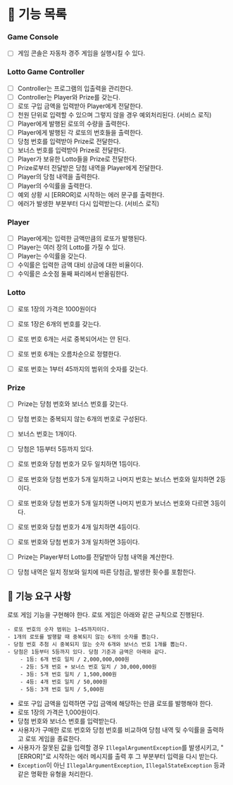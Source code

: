 # 📝 기능 목록

### Game Console
- [ ] 게임 콘솔은 자동차 경주 게임을 실행시킬 수 있다.

### Lotto Game Controller
- [ ] Controller는 프로그램의 입출력을 관리한다.
- [ ] Controller는 Player와 Prize를 갖는다.
- [ ] 로또 구입 금액을 입력받아 Player에게 전달한다.
- [ ] 천원 단위로 입력할 수 있으며 그렇지 않을 경우 예외처리된다. (서비스 로직)
- [ ] Player에게 발행된 로또의 수량을 출력한다.
- [ ] Player에게 발행된 각 로또의 번호들을 출력한다.
- [ ] 당첨 번호를 입력받아 Prize로 전달한다.
- [ ] 보너스 번호를 입력받아 Prize로 전달한다.
- [ ] Player가 보유한 Lotto들을 Prize로 전달한다.
- [ ] Prize로부터 전달받은 당첨 내역을 Player에게 전달한다.
- [ ] Player의 당첨 내역을 출력한다.
- [ ] Player의 수익률을 출력한다.
- [ ] 예외 상황 시 [ERROR]로 시작하는 에러 문구를 출력한다.
- [ ] 에러가 발생한 부분부터 다시 입력받는다. (서비스 로직)

### Player
- [ ] Player에게는 입력한 금액만큼의 로또가 발행된다.
- [ ] Player는 여러 장의 Lotto를 가질 수 있다.
- [ ] Player는 수익률을 갖는다.
- [ ] 수익률은 입력한 금액 대비 상금에 대한 비율이다.
- [ ] 수익률은 소숫점 둘째 짜리에서 반올림한다.

### Lotto
- [ ] 로또 1장의 가격은 1000원이다
- [ ] 로또 1장은 6개의 번호를 갖는다.
- [ ] 로또 번호 6개는 서로 중복되어서는 안 된다.
- [ ] 로또 번호 6개는 오름차순으로 정렬한다.

- [ ] 로또 번호는 1부터 45까지의 범위의 숫자를 갖는다.


### Prize
- [ ] Prize는 당첨 번호와 보너스 번호를 갖는다.
- [ ] 당첨 번호는 중복되지 않는 6개의 번호로 구성된다.
- [ ] 보너스 번호는 1개이다.

- [ ] 당첨은 1등부터 5등까지 있다.
- [ ] 로또 번호와 당첨 번호가 모두 일치하면 1등이다.
- [ ] 로또 번호와 당첨 번호가 5개 일치하고 나머지 번호는 보너스 번호와 일치하면 2등이다.
- [ ] 로또 번호와 당첨 번호가 5개 일치하면 나머지 번호가 보너스 번호와 다르면 3등이다.
- [ ] 로또 번호와 당첨 번호가 4개 일치하면 4등이다.
- [ ] 로또 번호와 당첨 번호가 3개 일치하면 3등이다.

- [ ] Prize는 Player부터 Lotto를 전달받아 당첨 내역을 계산한다.
- [ ] 당첨 내역은 일치 정보와 일치에 따른 당첨금, 발생한 횟수를 포함한다.


## 🚀 기능 요구 사항

로또 게임 기능을 구현해야 한다. 로또 게임은 아래와 같은 규칙으로 진행된다.

```
- 로또 번호의 숫자 범위는 1~45까지이다.
- 1개의 로또를 발행할 때 중복되지 않는 6개의 숫자를 뽑는다.
- 당첨 번호 추첨 시 중복되지 않는 숫자 6개와 보너스 번호 1개를 뽑는다.
- 당첨은 1등부터 5등까지 있다. 당첨 기준과 금액은 아래와 같다.
    - 1등: 6개 번호 일치 / 2,000,000,000원
    - 2등: 5개 번호 + 보너스 번호 일치 / 30,000,000원
    - 3등: 5개 번호 일치 / 1,500,000원
    - 4등: 4개 번호 일치 / 50,000원
    - 5등: 3개 번호 일치 / 5,000원
```

- 로또 구입 금액을 입력하면 구입 금액에 해당하는 만큼 로또를 발행해야 한다.
- 로또 1장의 가격은 1,000원이다.
- 당첨 번호와 보너스 번호를 입력받는다.
- 사용자가 구매한 로또 번호와 당첨 번호를 비교하여 당첨 내역 및 수익률을 출력하고 로또 게임을 종료한다.
- 사용자가 잘못된 값을 입력할 경우 `IllegalArgumentException`를 발생시키고, "[ERROR]"로 시작하는 에러 메시지를 출력 후 그 부분부터 입력을 다시 받는다.
- `Exception`이 아닌 `IllegalArgumentException`, `IllegalStateException` 등과 같은 명확한 유형을 처리한다.